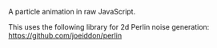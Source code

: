 A particle animation in raw JavaScript. 

This uses the following library for 2d Perlin noise generation: https://github.com/joeiddon/perlin
